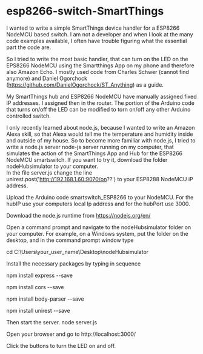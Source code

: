 

# esp8266-switch-SmartThings
I wanted to write a simple SmartThings device handler for a ESP8266 NodeMCU based switch.  I am not a developer and when I look at the many code examples available, I often have trouble figuring what the essential part the code are.

So I tried to write the most basic handler, that can turn on the LED  on the EPS8266 NodeMCU using the Smartthings App on my phone and therefore also Amazon Echo.  I mostly used code from Charles Schwer (cannot find anymore) and Daniel Ogorchock (https://github.com/DanielOgorchock/ST_Anything)  as a guide.

My SmartThings hub and ESP8266 NodeMCU have manually assigned fixed IP addresses.  I assigned then in the router.
The portion of the Arduino code that turns on/off the LED can be modified to torn on/off any other Arduino controlled switch.

I only recently learned about node.js, because I wanted to write an Amazon Alexa skill, so that Alexa would tell me the temperature and humidity inside and outside of my house.
So to become more familiar with node.js, I tried to write a node.js server node-js server running on my computer, that  simulates the action of the SmartThings App and Hub for the ESP8266 NodeMCU smartswitch.
If you want to try it, download the folder nodeHubsimulator to your computer.  
In the file server.js change the line 
unirest.post('http://192.168.1.60:9070/on??')
to your ESP8288 NodeMCU iP address.

Upload the Arduino code smartswitch_ESP8266 to your NodeMCU.  For the hubIP use your computers local Ip address and for the hubPort use 3000.

Download the node.js runtime from https://nodejs.org/en/

Open a command prompt and navigate to the nodeHubsimulator folder on your computer.
For example, on a Windows system, put the folder on the desktop, and in the command prompt window type

cd C:\Users\your_user_name\Desktop\nodeHubsimulator

Install the necessary packages by typing in sequence

npm install express --save

npm install cors --save

npm install body-parser --save

npm install unirest --save


Then start the server.
node server.js

Open your browser and go to http://localhost:3000/

Click the buttons to turn the LED on and off.

